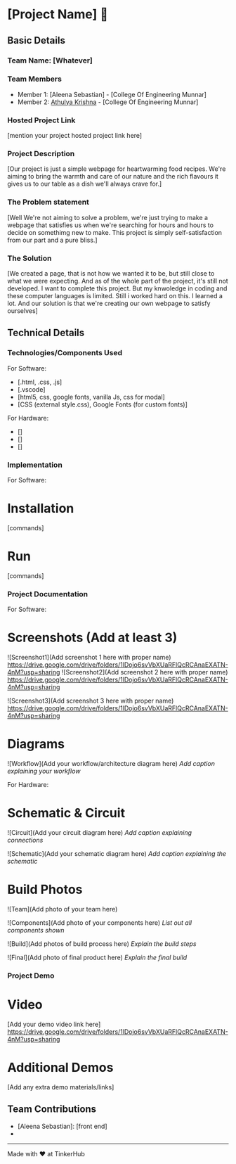 # [Project Name] 🎯


## Basic Details
### Team Name: [Whatever]


### Team Members
- Member 1: [Aleena Sebastian] - [College Of Engineering Munnar]
- Member 2: [Athulya Krishna] - [College Of Engineering Munnar]

### Hosted Project Link
[mention your project hosted project link here]

### Project Description
[Our project is just a simple webpage for heartwarming food recipes. We're aiming to bring the warmth and care of our nature and the rich flavours it gives us to our table as a dish we'll always crave for.]

### The Problem statement
[Well We're not aiming to solve a problem, we're just trying to make a webpage that satisfies us when we're searching for hours and hours to decide on somethimg new to make. This project is simply self-satisfaction from our part and a pure bliss.]

### The Solution
[We created a page, that is not how we wanted it to be, but still close to what we were expecting. And as of the whole part of the project, it's still not developed. I want to complete this project. But my knwoledge in coding and these computer languages is limited.  Still i worked hard on this. I learned a lot. And our solution is that we're creating our own webpage to satisfy ourselves]

## Technical Details
### Technologies/Components Used
For Software:
- [.html, .css, .js]
- [.vscode]
- [html5, css, google fonts, vanilla Js, css for modal]
- [CSS (external style.css), Google Fonts (for custom fonts)]

For Hardware:
- []
- []
- []

### Implementation
For Software:
# Installation
[commands]

# Run
[commands]

### Project Documentation
For Software:

# Screenshots (Add at least 3)
![Screenshot1](Add screenshot 1 here with proper name)
https://drive.google.com/drive/folders/1lDojo6svVbXUaRFlQcRCAnaEXATN-4nM?usp=sharing
![Screenshot2](Add screenshot 2 here with proper name)
https://drive.google.com/drive/folders/1lDojo6svVbXUaRFlQcRCAnaEXATN-4nM?usp=sharing

![Screenshot3](Add screenshot 3 here with proper name)
https://drive.google.com/drive/folders/1lDojo6svVbXUaRFlQcRCAnaEXATN-4nM?usp=sharing

# Diagrams
![Workflow](Add your workflow/architecture diagram here)
*Add caption explaining your workflow*

For Hardware:

# Schematic & Circuit
![Circuit](Add your circuit diagram here)
*Add caption explaining connections*

![Schematic](Add your schematic diagram here)
*Add caption explaining the schematic*

# Build Photos
![Team](Add photo of your team here)


![Components](Add photo of your components here)
*List out all components shown*

![Build](Add photos of build process here)
*Explain the build steps*

![Final](Add photo of final product here)
*Explain the final build*

### Project Demo
# Video
[Add your demo video link here]
https://drive.google.com/drive/folders/1lDojo6svVbXUaRFlQcRCAnaEXATN-4nM?usp=sharing

# Additional Demos
[Add any extra demo materials/links]

## Team Contributions
- [Aleena Sebastian]: [front end]
- [Athulya Krishna]: [design]

---
Made with ❤️ at TinkerHub
